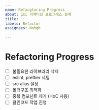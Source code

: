 ```yaml
---
name: Refacgtoring Progress
about: 코드 리펙터링 프로그레스 설계
title: ''
labels: Refactor
assignees: Nohgh

---
```


# Refactoring Progress

- [ ]  불필요한 라이브러리 삭제
- [ ] eslint, prettier 세팅
- [ ] src alias 설정
- [ ] 폴더구조 최적화
- [ ] 중복 컴포넌트 제거 (HoC 사용)
- [ ] 클린코드 작업 진행
